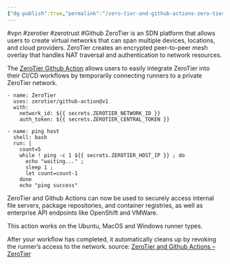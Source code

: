 ```yaml
---
{"dg-publish":true,"permalink":"/zero-tier-and-github-actions-zero-tier/","tags":["public"]}
---
```


#vpn #zerotier #zerotrust #Github 
 ZeroTier is an SDN platform that allows users to create virtual networks that can span multiple devices, locations, and cloud providers. ZeroTier creates an encrypted peer-to-peer mesh overlay that handles NAT traversal and authentication to network resources.
 
 The [ZeroTier Github Action](https://github.com/marketplace/actions/zerotier) allows users to easily integrate ZeroTier into their CI/CD workflows by temporarily connecting runners to a private ZeroTier network.
 
 ```
 - name: ZeroTier
   uses: zerotier/github-action@v1
   with:
     network_id: ${{ secrets.ZEROTIER_NETWORK_ID }}
     auth_token: ${{ secrets.ZEROTIER_CENTRAL_TOKEN }}
 
 - name: ping host
   shell: bash
   run: |
     count=5
     while ! ping -c 1 ${{ secrets.ZEROTIER_HOST_IP }} ; do
       echo "waiting..." ;
       sleep 1 ;
       let count=count-1
     done
     echo "ping success"
 ```
 
 ZeroTier and Github Actions can now be used to securely access internal file servers, package repositories, and container registries, as well as enterprise API endpoints like OpenShift and VMWare.
 
 This action works on the Ubuntu, MacOS and Windows runner types.
 
 After your workflow has completed, it automatically cleans up by revoking the runner’s access to the network.
source: [ZeroTier and Github Actions – ZeroTier](https://www.zerotier.com/2022/12/20/zerotier-and-github-actions/)
